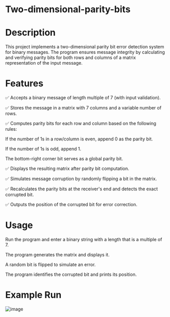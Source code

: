 # Two-dimensional-parity-bits

# Description

This project implements a two-dimensional parity bit error detection system for binary messages. The program ensures message integrity by calculating and verifying parity bits for both rows and columns of a matrix representation of the input message.

# Features

✅ Accepts a binary message of length multiple of 7 (with input validation).

✅ Stores the message in a matrix with 7 columns and a variable number of rows.

✅ Computes parity bits for each row and column based on the following rules:


If the number of 1s in a row/column is even, append 0 as the parity bit.

If the number of 1s is odd, append 1.

The bottom-right corner bit serves as a global parity bit.

✅ Displays the resulting matrix after parity bit computation.

✅ Simulates message corruption by randomly flipping a bit in the matrix.

✅ Recalculates the parity bits at the receiver's end and detects the exact corrupted bit.

✅ Outputs the position of the corrupted bit for error correction.

# Usage
Run the program and enter a binary string with a length that is a multiple of 7.

The program generates the matrix and displays it.

A random bit is flipped to simulate an error.

The program identifies the corrupted bit and prints its position.

# Example Run

![image](https://github.com/user-attachments/assets/31c5f861-45e8-4d6a-9668-061f991ccc92)
